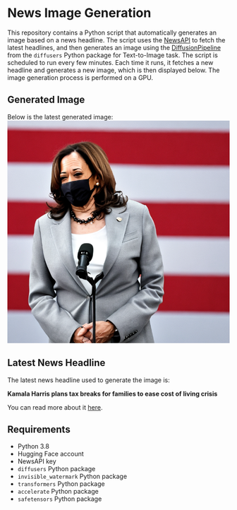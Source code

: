# News Image Generation
This repository contains a Python script that automatically generates an image based on a news headline. The script uses the [NewsAPI](https://newsapi.org/) to fetch the latest headlines, and then generates an image using the [DiffusionPipeline](https://github.com/huggingface/diffusers) from the `diffusers` Python package for Text-to-Image task.
The script is scheduled to run every few minutes. Each time it runs, it fetches a new headline and generates a new image, which is then displayed below. The image generation process is performed on a GPU.

## Generated Image
Below is the latest generated image:
![Generated Image](image.png)

## Latest News Headline
The latest news headline used to generate the image is:

**Kamala Harris plans tax breaks for families to ease cost of living crisis**

You can read more about it [here](https://news.google.com/rss/articles/CBMicEFVX3lxTFBHSkVXVXB1aDAwek9WRjd1RnV0OTZhcjBOb3M2WmF4Z0xQRzRQYWdDbVZzUEp4YlRNSWpnOU8ya3J6YkF1N0Rwd1c1MHgxaEJLWXZGT3hjd3daNlBFQlNrZ0VZbTMxZmllNjlaNGZ5czU?oc=5).

## Requirements
- Python 3.8
- Hugging Face account
- NewsAPI key
- `diffusers` Python package
- `invisible_watermark` Python package
- `transformers` Python package
- `accelerate` Python package
- `safetensors` Python package
